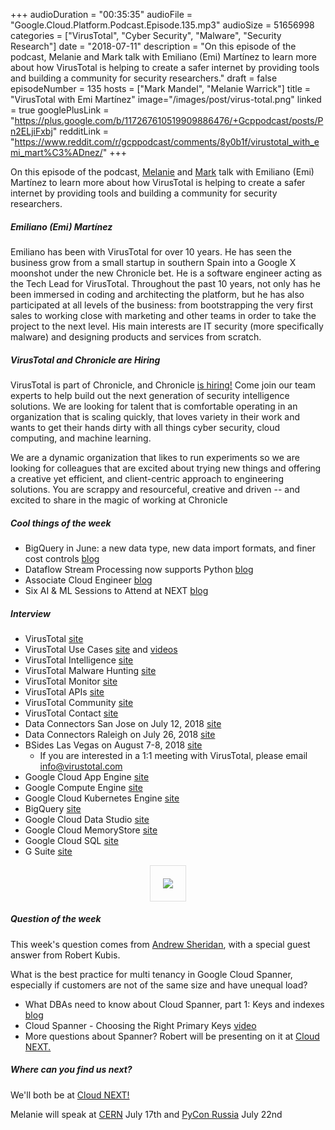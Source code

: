 +++
audioDuration = "00:35:35"
audioFile = "Google.Cloud.Platform.Podcast.Episode.135.mp3"
audioSize = 51656998 
categories = ["VirusTotal", "Cyber Security", "Malware", "Security Research"]
date = "2018-07-11"
description = "On this episode of the podcast, Melanie and Mark talk with Emiliano (Emi) Martínez to learn more about how VirusTotal is helping to create a safer internet by providing tools and building a community for security researchers."
draft = false
episodeNumber = 135
hosts = ["Mark Mandel", "Melanie Warrick"]
title = "VirusTotal with Emi Martínez"
image="/images/post/virus-total.png"
linked = true
googlePlusLink = "https://plus.google.com/b/117267610519909886476/+Gcppodcast/posts/Pn2ELjiFxbj"
redditLink = "https://www.reddit.com/r/gcppodcast/comments/8y0b1f/virustotal_with_emi_mart%C3%ADnez/"
+++

On this episode of the podcast, [Melanie](https://twitter.com/nyghtowl) and [Mark](https://twitter.com/Neurotic) talk with Emiliano (Emi) Martínez to learn more about how VirusTotal is helping to create a safer internet by providing tools and building a community for security researchers.



<!--more-->

##### Emiliano (Emi) Martínez

Emiliano has been with VirusTotal for over 10 years. He has seen the business grow from a small startup in southern Spain into a Google X moonshot under the new Chronicle bet. He is a software engineer acting as the Tech Lead for VirusTotal. Throughout the past 10 years, not only has he been immersed in coding and architecting the platform, but he has also participated at all levels of the business: from bootstrapping the very first sales to working close with marketing and other teams in order to take the project to the next level. His main interests are IT security (more specifically malware) and designing products and services from scratch. 

##### VirusTotal and Chronicle are Hiring

VirusTotal is part of Chronicle, and Chronicle [is hiring!](https://careers.google.com/jobs#t=sq&q=j&li=20&l=false&jlo=en-US&j=chronicle&) Come join our team experts to help build out the next generation of security intelligence solutions. We are looking for talent that is comfortable operating in an organization that is scaling quickly, that loves variety in their work and wants to get their hands dirty with all things cyber security, cloud computing, and machine learning.

We are a dynamic organization that likes to run experiments so we are looking for colleagues that are excited about trying new things and offering a creative yet efficient, and client-centric approach to engineering solutions. You are scrappy and resourceful, creative and driven -- and excited to share in the magic of working at Chronicle


##### Cool things of the week

* BigQuery in June: a new data type, new data import formats, and finer cost controls [blog](https://cloud.google.com/blog/big-data/2018/06/bigquery-in-june-a-new-data-type-new-data-import-formats-and-finer-cost-controls)
* Dataflow Stream Processing now supports Python [blog](https://cloud.google.com/blog/big-data/2018/06/dataflow-stream-processing-now-supports-python)
* Associate Cloud Engineer [blog](https://cloudplatform.googleblog.com/2018/06/Announcing-a-new-certification-from-Google-Cloud-Certified-the-Associate-Cloud-Engineer.html)
* Six AI & ML Sessions to Attend at NEXT [blog](https://t.co/Wph6YbXBjn) 

##### Interview

* VirusTotal [site](https://www.virustotal.com/)
* VirusTotal Use Cases [site](https://www.virustotal.com/learn) and [videos](https://www.virustotal.com/learn/watch/)
* VirusTotal Intelligence [site](https://www.virustotal.com/#/intelligence-overview)
* VirusTotal Malware Hunting [site](https://www.virustotal.com/#/hunting-overview)
* VirusTotal Monitor [site](https://www.virustotal.com/#/monitor-overview)
* VirusTotal APIs [site](https://developers.virustotal.com/v2.0/reference)
* VirusTotal Community [site](https://support.virustotal.com/hc/en-us/articles/115003457349-Join-Community)
* VirusTotal Contact [site](https://support.virustotal.com/hc/en-us/requests/new)
* Data Connectors San Jose on July 12, 2018 [site](https://www.dataconnectors.com/event/san-jose2018/)
* Data Connectors Raleigh on July 26, 2018 [site](https://www.dataconnectors.com/event/raleigh2018/)
* BSides Las Vegas on August 7-8, 2018 [site](https://www.bsideslv.org)
  - If you are interested in a 1:1 meeting with VirusTotal, please email [info@virustotal.com](mailto:info@virustotal.com)
* Google Cloud App Engine [site](https://cloud.google.com/appengine/)
* Google Compute Engine [site](https://cloud.google.com/compute/)
* Google Cloud Kubernetes Engine [site](https://cloud.google.com/kubernetes-engine/)
* BigQuery [site](https://cloud.google.com/bigquery/)
* Google Cloud Data Studio [site](https://cloud.google.com/data-studio/)
* Google Cloud MemoryStore [site](https://cloud.google.com/memorystore/)
* Google Cloud SQL [site](https://cloud.google.com/sql/)
* G Suite [site](https://gsuite.google.com)

<div style="text-align: center">
  <a href="https://www.virustotal.com/"><img src="/images/post/virus-total.png" style="margin: auto; max-width: 30%; border:1px solid #dedede; padding: 20px;"></a>
</div>

##### Question of the week

This week's question comes from [Andrew Sheridan](https://twitter.com/andyjsh), with a special guest answer from Robert Kubis.

What is the best practice for multi tenancy in Google Cloud Spanner, especially if customers are not of the same size and have unequal load?

* What DBAs need to know about Cloud Spanner, part 1: Keys and indexes [blog](https://cloudplatform.googleblog.com/2018/06/What-DBAs-need-to-know-about-Cloud-Spanner-part-1-Keys-and-indexes.html)
* Cloud Spanner - Choosing the Right Primary Keys [video](https://www.youtube.com/watch?v=FFTHQt_KFNM)
* More questions about Spanner? Robert will be presenting on it at [Cloud NEXT.](https://cloud.withgoogle.com/next18/sf/)

##### Where can you find us next?

We'll both be at [Cloud NEXT!](https://cloud.withgoogle.com/next18/sf/) 

Melanie will speak at [CERN](https://home.cern/) July 17th and [PyCon Russia](http://pycon.ru/2018/en/) July 22nd